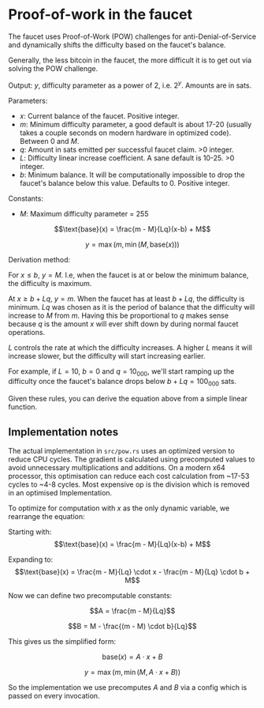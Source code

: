 # Proof-of-work in the faucet

The faucet uses Proof-of-Work (POW) challenges for anti-Denial-of-Service and dynamically shifts the
difficulty based on the faucet's balance.

Generally, the less bitcoin in the faucet, the more difficult it is to get out
via solving the POW challenge.

Output: $y$, difficulty parameter as a power of 2, i.e. $2^y$. Amounts are in sats.

Parameters:
- $x$: Current balance of the faucet. Positive integer.
- $m$: Minimum difficulty parameter, a good default is about 17-20 (usually takes a couple seconds
on modern hardware in optimized code). Between 0 and $M$.
- $q$: Amount in sats emitted per successful faucet claim. >0 integer.
- $L$: Difficulty linear increase coefficient. A sane default is 10-25. >0 integer.
- $b$: Minimum balance. It will be computationally impossible to drop the faucet's balance below
this value. Defaults to 0. Positive integer.

Constants:
- $M$: Maximum difficulty parameter = 255

$$\text{base}(x) = \frac{m - M}{Lq}(x-b) + M$$

$$y = \max(m, \min(M, \text{base}(x)))$$

Derivation method:

For $x \leq b$, $y = M$. I.e, when the faucet is at or below the minimum balance, the difficulty is
maximum.

At $x \geq b + Lq$, $y = m$. When the faucet has at least $b + Lq$, the difficulty is minimum. $Lq$
was chosen as it is the period of balance that the difficulty will increase to $M$ from $m$. Having
this be proportional to $q$ makes sense because $q$ is the amount $x$ will ever shift down by during
normal faucet operations.

$L$ controls the rate at which the difficulty increases. A higher $L$ means it will increase slower,
but the difficulty will start increasing earlier.

For example, if $L = 10$, $b = 0$ and $q = 10_000$, we'll start ramping up the difficulty once the
faucet's balance drops below $b + Lq = 100_000$ sats.

Given these rules, you can derive the equation above from a simple linear function.

## Implementation notes

The actual implementation in `src/pow.rs` uses an optimized version to reduce CPU cycles. The gradient
is calculated using precomputed values to avoid unnecessary multiplications and additions. On a
modern x64 processor, this optimisation can reduce each cost calculation from ~17-53 cycles to
~4-8 cycles. Most expensive op is the division which is removed in an optimised Implementation.

To optimize for computation with $x$ as the only dynamic variable, we rearrange the equation:

Starting with:
$$\text{base}(x) = \frac{m - M}{Lq}(x-b) + M$$

Expanding to:
$$\text{base}(x) = \frac{m - M}{Lq} \cdot x - \frac{m - M}{Lq} \cdot b + M$$

Now we can define two precomputable constants:

$$A = \frac{m - M}{Lq}$$

$$B = M - \frac{(m - M) \cdot b}{Lq}$$

This gives us the simplified form:

$$\text{base}(x) = A \cdot x + B$$

$$y = \max(m, \min(M, A \cdot x + B))$$

So the implementation we use precomputes $A$ and $B$ via a config which is passed on every
invocation.
